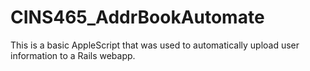 CINS465_AddrBookAutomate
========================

This is a basic AppleScript that was used to automatically upload user information to a Rails webapp.
